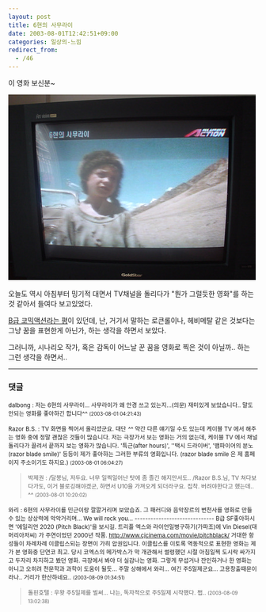 ```yaml
---
layout: post
title: 6현의 사무라이
date: 2003-08-01T12:42:51+09:00
categories: 일상의-느낌
redirect_from:
  - /46
---
```


이 영화 보신분~

![ ](/assets/media/logs_archives_DSC01300.JPG)

오늘도 역시 아침부터 밍기적 대면서 TV채널을 돌리다가 "뭔가 그럴듯한 영화"를 하는것 같아서 들여다 보고있었다.

<a href="http://www.films.or.kr/festival/Six_String_Samurai.html">B급 코믹액션라는 평</a>이 있던데, 난, 거기서 말하는 로큰롤이나, 헤비메탈 같은 것보다는 그냥 꿈을 표현한게 아닌가, 하는 생각을 하면서 보았다.

그러니까, 시나리오 작가, 혹은 감독이 어느날 꾼 꿈을 영화로 찍은 것이 아닐까.. 하는 그런 생각을 하면서..

* * *

### 댓글



<!--- cmt:81 --->
<!--- mail: --->
<!--- parent:0 --->

<small>dalbong : 저는 6현의 사무라이... 사무라이가 왜 안경 쓰고 있는지...(의문)  재미있게 보았습니다.. 말도 안되는 영화를 좋아하긴 합니다^^ <small>(2003-08-01 04:21:43)</small></small>


<!--- cmt:82 --->
<!--- mail: --->
<!--- parent:0 --->

<small>Razor B.S. : TV 화면을 찍어서 올리셨군요. 대단 *^^* 약간 다른 얘기일 수도 있는데 케이블 TV 에서 해주는 영화 중에 정말 괜찮은 것들이 많습니다. 저는 극장가서 보는 영화는 거의 없는데, 케이블 TV 에서 채널 돌리다가 끌려서 끝까지 보는 영화가 많습니다.  '특근(after hours)', ''택시 드라이버', '뱀파이어의 분노(razor blade smile)' 등등이 제가 좋아하는 그러한 부류의 영화입니다. (razor blade smile 은 제 홈페이지 주소이기도 하지요.) <small>(2003-08-01 06:04:27)</small></small>


<!--- cmt:83 --->
<!--- mail: --->
<!--- parent:0 --->

> <small>박제권 : /달봉님, 저두요. 너무 일찍일어난 탓에 좀 졸긴 해지만서도.. /Razor B.S.님, TV 쳐다보다가도, 이거 블로깅해야겠군, 하면서 U10을 가져오게 되더라구요.   집착. 버려야한다고 했는데.. ^^ <small>(2003-08-01 10:20:02)</small></small>


<!--- cmt:84 --->
<!--- mail: --->
<!--- parent:0 --->

<small>와리 : 6현의 사무라이를 민근이랑 깔깔거리며 보았습죠. 그 패러디와 음악장르의 변천사를 영화로 만들 수 있는 상상력에 악악거리며...  We will rock you...  ------------------------------  B급 SF좋아하시면 '에일리언 2020 (Pitch Black)'을 보시길. 트리플 엑스와 라이언일병구하기(가파조)에 Vin Diesel(대머리아저씨) 가 주연이었던 2000년 작품.  <a href="http://www.cjcinema.com/movie/pitchblack/">http://www.cjcinema.com/movie/pitchblack/</a>  거대한 항성들이 차례차례 이클립스되는 장면이 가히 압권입니다.  이클립스를 이토록 역동적으로 표현한 영화는 제가 본 영화중 단연코 최고. 당시 코엑스의 메가박스가 막 개관해서 썰렁했던 시절 아침일찍 도시락 싸가지고 두자리 차지하고 봤던 영화.   극장에서 봐야 더 실감나는 영화.  그렇게 무섭거나 잔인하거나 한 영화는 아니고 오히려 천문학과 과학이 도움이 될듯...   주말 상해에서 와리... 여긴 주5일제군요... 고용창출때문이라나.. 거리가 한산하네요.. <small>(2003-08-09 01:34:51)</small></small>


<!--- cmt:85 --->
<!--- mail: --->
<!--- parent:0 --->

> <small>돌핀호텔 : 우왓 주5일제를 벌써...  나는, 독자적으로 주5일제 시작했다.  쩝.. <small>(2003-08-09 13:02:38)</small></small>

